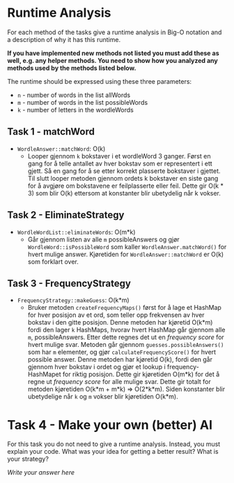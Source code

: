 # Runtime Analysis

For each method of the tasks give a runtime analysis in Big-O notation and a description of why it has this runtime.

**If you have implemented new methods not listed you must add these as well, e.g. any helper methods. You need to show how you analyzed any methods used by the methods listed below.**

The runtime should be expressed using these three parameters:

- `n` - number of words in the list allWords
- `m` - number of words in the list possibleWords
- `k` - number of letters in the wordleWords

## Task 1 - matchWord

- `WordleAnswer::matchWord`: O(k)
  - Looper gjennom `k` bokstaver i et wordleWord 3 ganger. Først en gang for å telle antallet av hver bokstav som er representert i ett gjett. Så en gang for å se etter korrekt plasserte bokstaver i gjettet. Til slutt looper metoden gjennom ordets k bokstaver en siste gang for å avgjøre om bokstavene er feilplasserte eller feil. Dette gir O(k \* 3) som blir O(k) ettersom at konstanter blir ubetydelig når k vokser.

## Task 2 - EliminateStrategy

- `WordleWordList::eliminateWords`: O(m\*k)
  - Går gjennom listen av alle `m` possibleAnswers og gjør `WordleWord::isPossibleWord` som kaller `WordleAnswer.matchWord()` for hvert mulige answer. Kjøretiden for `WordleAnswer::matchWord` er O(k) som forklart over.

## Task 3 - FrequencyStrategy

- `FrequencyStrategy::makeGuess`: O(k\*m)
  - Bruker metoden `createFrequencyMaps()` først for å lage et HashMap for hver posisjon av et ord, som teller opp frekvensen av hver bokstav i den gitte posisjon. Denne metoden har kjøretid O(k\*m) fordi den lager `k` HashMaps, hvorav hvert HashMap går gjennom alle `m`, possibleAnswers. Etter dette regnes det ut en _frequency score_ for hvert mulige svar. Metoden går gjennom `guesses.possibleAnswers()` som har `m` elementer, og gjør `calculateFrequencyScore()` for hvert possible answer. Denne metoden har kjøretid O(k), fordi den går gjennom hver bokstav i ordet og gjør et lookup i frequency-HashMapet for riktig posisjon. Dette gir kjøretiden O(m\*k) for det å regne ut _frequency score_ for alle mulige svar. Dette gir totalt for metoden kjøretiden O(k\*m + m\*k) => O(2\*k\*m). Siden konstanter blir ubetydelige når `k` og `m` vokser blir kjøretiden O(k\*m).

# Task 4 - Make your own (better) AI

For this task you do not need to give a runtime analysis.
Instead, you must explain your code. What was your idea for getting a better result? What is your strategy?

_Write your answer here_
